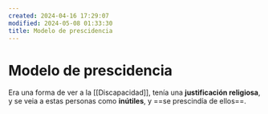 ```yaml
---
created: 2024-04-16 17:29:07
modified: 2024-05-08 01:33:30
title: Modelo de prescidencia
---
```


# Modelo de prescidencia

Era una forma de ver a la [[Discapacidad]], tenía una **justificación religiosa**, y se veia a estas personas como **inútiles**, y ==se prescindía de ellos==.
